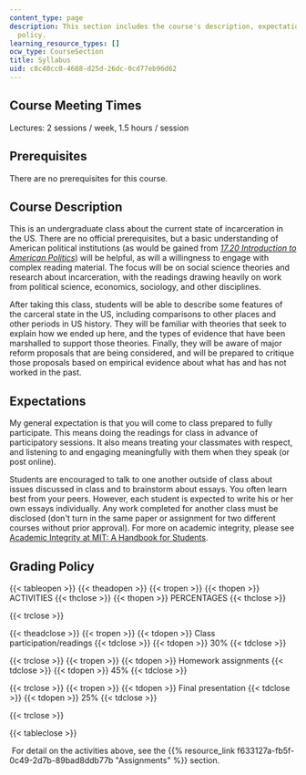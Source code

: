 ```yaml
---
content_type: page
description: This section includes the course's description, expectations, and grading
  policy.
learning_resource_types: []
ocw_type: CourseSection
title: Syllabus
uid: c8c40cc0-4688-d25d-26dc-0cd77eb96d62
---
```


Course Meeting Times 
---------------------

Lectures: 2 sessions / week, 1.5 hours / session

Prerequisites
-------------

There are no prerequisites for this course.

Course Description
------------------

This is an undergraduate class about the current state of incarceration in the US. There are no official prerequisites, but a basic understanding of American political institutions (as would be gained from _[17.20 Introduction to American Politics](/courses/17-20-introduction-to-american-politics-spring-2013)_) will be helpful, as will a willingness to engage with complex reading material. The focus will be on social science theories and research about incarceration, with the readings drawing heavily on work from political science, economics, sociology, and other disciplines.

After taking this class, students will be able to describe some features of the carceral state in the US, including comparisons to other places and other periods in US history. They will be familiar with theories that seek to explain how we ended up here, and the types of evidence that have been marshalled to support those theories. Finally, they will be aware of major reform proposals that are being considered, and will be prepared to critique those proposals based on empirical evidence about what has and has not worked in the past.

Expectations
------------

My general expectation is that you will come to class prepared to fully participate. This means doing the readings for class in advance of participatory sessions. It also means treating your classmates with respect, and listening to and engaging meaningfully with them when they speak (or post online).

Students are encouraged to talk to one another outside of class about issues discussed in class and to brainstorm about essays. You often learn best from your peers. However, each student is expected to write his or her own essays individually. Any work completed for another class must be disclosed (don't turn in the same paper or assignment for two different courses without prior approval). For more on academic integrity, please see [Academic Integrity at MIT: A Handbook for Students](http://integrity.mit.edu/). 

Grading Policy
--------------

{{< tableopen >}}
{{< theadopen >}}
{{< tropen >}}
{{< thopen >}}
ACTIVITIES
{{< thclose >}}
{{< thopen >}}
PERCENTAGES
{{< thclose >}}

{{< trclose >}}

{{< theadclose >}}
{{< tropen >}}
{{< tdopen >}}
Class participation/readings
{{< tdclose >}}
{{< tdopen >}}
30%
{{< tdclose >}}

{{< trclose >}}
{{< tropen >}}
{{< tdopen >}}
Homework assignments
{{< tdclose >}}
{{< tdopen >}}
45%
{{< tdclose >}}

{{< trclose >}}
{{< tropen >}}
{{< tdopen >}}
Final presentation
{{< tdclose >}}
{{< tdopen >}}
25%
{{< tdclose >}}

{{< trclose >}}

{{< tableclose >}}

 For detail on the activities above, see the {{% resource_link f633127a-fb5f-0c49-2d7b-89bad8ddb77b "Assignments" %}} section.